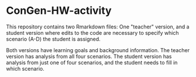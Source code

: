 # ConGen-HW-activity  

This repository contains two Rmarkdown files: One "teacher" version, and a student version where edits to the code are necessary to specify which scenario (A-D) the student is assigned.

Both versions have learning goals and background information. The teacher version has analysis from all four scenarios. The student version has analysis from just one of four scenarios, and the student needs to fill in which scenario.
